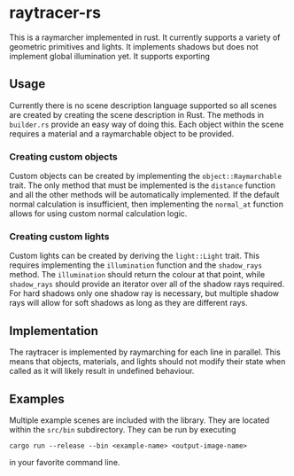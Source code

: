 # raytracer-rs
This is a raymarcher implemented in rust. It currently supports a variety of geometric primitives 
and lights. It implements shadows but does not implement global illumination yet. It supports exporting 

## Usage
Currently there is no scene description language supported so all scenes are created by creating the
scene description in Rust. The methods in `builder.rs` provide an easy way of doing this. Each object
within the scene requires a material and a raymarchable object to be provided. 

### Creating custom objects
Custom objects can be created by implementing the `object::Raymarchable` trait. The only method that
must be implemented is the `distance` function and all the other methods will be automatically 
implemented. If the default normal calculation is insufficient, then implementing the `normal_at` 
function allows for using custom normal calculation logic.

### Creating custom lights
Custom lights can be created by deriving the `light::Light` trait. This requires implementing the
`illumination` function and the `shadow_rays` method. The `illumination` should return the colour 
at that point, while `shadow_rays` should provide an iterator over all of the shadow rays required.
For hard shadows only one shadow ray is necessary, but multiple shadow rays will allow for soft
shadows as long as they are different rays.

## Implementation
The raytracer is implemented by raymarching for each line in parallel. This means that objects,
materials, and lights should not modify their state when called as it will likely result in 
undefined behaviour.

## Examples
Multiple example scenes are included with the library. They are located within the `src/bin` 
subdirectory. They can be run by executing 
```
cargo run --release --bin <example-name> <output-image-name>
```
in your favorite command line.

